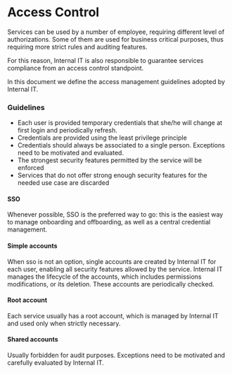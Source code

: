 # Access Control

Services can be used by a number of employee, requiring different level of authorizations. Some of them are used for business critical purposes, thus requiring more strict rules and auditing features. 

For this reason, Internal IT is also responsible to guarantee services compliance from an access control standpoint.

In this document we define the access management guidelines adopted by Internal IT. 

### Guidelines

- Each user is provided temporary credentials that she/he will change at first login and periodically refresh.
- Credentials are provided using the least privilege principle
- Credentials should always be associated to a single person. Exceptions need to be motivated and evaluated.
- The strongest security features permitted by the service will be enforced
- Services that do not offer strong enough security features for the needed use case are discarded

#### SSO
Whenever possible, SSO is the preferred way to go: this is the easiest way to manage onboarding and offboarding, as well as a central credential management.

#### Simple accounts

When sso is not an option, single accounts are created by Internal IT for each user, enabling all security features allowed by the service.
Internal IT manages the lifecycle of the accounts, which includes permissions modifications, or its deletion.
These accounts are periodically checked.

#### Root account

Each service usually has a root account, which is managed by Internal IT and used only when strictly necessary.

#### Shared accounts

Usually forbidden for audit purposes. Exceptions need to be motivated and carefully evaluated by Internal IT.